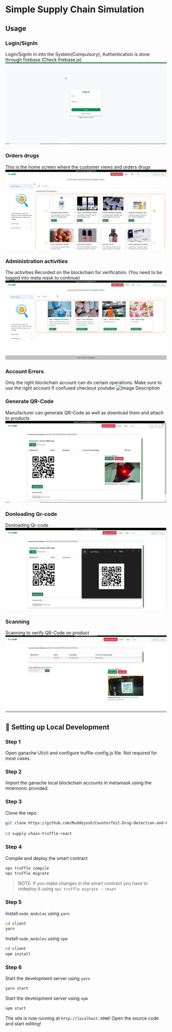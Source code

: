# Simple Supply Chain Simulation

<!-- [Supply chain simulation using blockchain.](https://www.youtube.com/watch?v=2e-NGuT1PnY) -->
## Usage

### Login/SignIn

Login/SignIn in into the System(Compulsory), Authentication is done through firebase (Check firebase.js)
![Image Description](shots/login.png)

### Orders drugs

This is the home screen where the customer views and orders drugs
![Image Description](shots/home.png)

### Administration activities

The activities Recorded on the blockchain for verification. (You need to be logged into meta mask to continue) 
![Image Description](shots/home2.png)

### Account Errors

Only the right blockchain account can do certain operations. Make sure to use the right account If confused checkout youtube
![Image Description](shots/henaddinguserfails.png)

### Generate QR-Code

Manufacturer can generate QR-Code as well as download them and attach to products
![Image Description](shots/generating-QR-code.png)

### Donloading Qr-code

Donloading Qr-code
![Image Description](shots/donloading-qr-code.png)

### Scanning

Scanning to verify QR-Code on product
![Image Description](shots/scanning-QR-code-for-verification.png)



## 🔧 Setting up Local Development

### Step 1

Open ganache UI/cli and configure truffle-config.js file. Not required for most cases.

### Step 2

Import the ganache local blockchain accounts in metamask using the mnemonic provided.

### Step 3

Clone the repo

```bash
git clone https://github.com/Muddejosh/Counterfeit-Drug-Detection-and-Prevention-Blockchain-System.git

cd supply-chain-truffle-react
```

### Step 4

Compile and deploy the smart contract

```bash
npx truffle compile
npx truffle migrate
```

> NOTE: If you make changes in the smart contract you have to redeploy it using `npx truffle migrate --reset`

### Step 5

Install `node_modules` using `yarn`

```bash
cd client
yarn
```

Install `node_modules` using `npm`

```bash
cd client
npm install
```

### Step 6

Start the development server using `yarn`

```bash
yarn start
```

Start the development server using `npm`

```bash
npm start
```

The site is now running at `http://localhost:3000`!
Open the source code and start editing!
